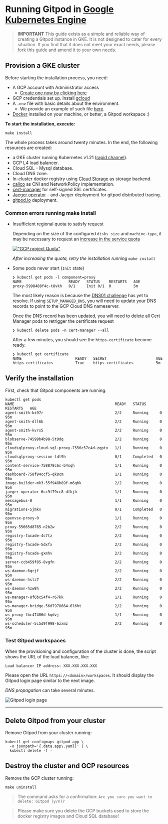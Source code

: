 # Running Gitpod in [Google Kubernetes Engine](https://cloud.google.com/kubernetes-engine)

> **IMPORTANT** This guide exists as a simple and reliable way of creating a Gitpod instance in GKE. It
> is not designed to cater for every situation. If you find that it does not meet your exact needs,
> please fork this guide and amend it to your own needs.

## Provision a GKE cluster

Before starting the installation process, you need:

- A GCP account with Administrator access
  - [Create one now by clicking here](https://console.cloud.google.com/freetrial)
- GCP credentials set up. Install [gcloud](https://cloud.google.com/sdk/docs/install)
- A `.env` file with basic details about the environment.
  - We provide an example of such file [here](.env.example).
- [Docker](https://docs.docker.com/engine/install/) installed on your machine, or better, a Gitpod workspace :)

**To start the installation, execute:**

```shell
make install
```

The whole process takes around twenty minutes. In the end, the following resources are created:

- a GKE cluster running Kubernetes v1.21 ([rapid channel](https://cloud.google.com/kubernetes-engine/docs/release-notes-rapid)).
- GCP L4 load balancer.
- Cloud SQL - Mysql database.
- Cloud DNS zone.
- In-cluster docker registry using [Cloud Storage](https://cloud.google.com/storage) as storage backend.
- [calico](https://docs.projectcalico.org) as CNI and NetworkPolicy implementation.
- [cert-manager](https://cert-manager.io/) for self-signed SSL certificates.
- [Jaeger operator](https://github.com/jaegertracing/helm-charts/tree/main/charts/jaeger-operator) - and Jaeger deployment for gitpod distributed tracing.
- [gitpod.io](https://github.com/gitpod-io/gitpod) deployment.

### Common errors running make install

- Insufficient regional quota to satisfy request

  Depending on the size of the configured `disks size` and `machine-type`,
  it may be necessary to request an [increase in the service quota](https://console.cloud.google.com/iam-admin/quotas?usage=USED)

  [!["GCP project Quota"](./images/quota.png)](https://console.cloud.google.com/iam-admin/quotas?usage=USED)

  *After increasing the quota, retry the installation running `make install`*

- Some pods never start (`Init` state)

  ```shell
  ❯ kubectl get pods -l component=proxy
  NAME                     READY   STATUS    RESTARTS   AGE
  proxy-5998488f4c-t8vkh   0/1     Init 0/1  0          5m
  ```
  
  The most likely reason is because the [DNS01 challenge](https://cert-manager.io/docs/configuration/acme/dns01/) has yet to resolve. If using `SETUP_MANAGED_DNS`, you will need to update your DNS records to point to the GCP Cloud DNS nameserver.

  Once the DNS record has been updated, you will need to delete all Cert Manager pods to retrigger the certificate request

  ```shell
  ❯ kubectl delete pods -n cert-manager --all
  ```
  
  After a few minutes, you should see the `https-certificate` become ready.   

  ```shell
  ❯ kubectl get certificate
  NAME                        READY   SECRET                      AGE
  https-certificates          True    https-certificates          5m
  ```

## Verify the installation

First, check that Gitpod components are running.

```shell
kubectl get pods
NAME                                             READY   STATUS      RESTARTS   AGE
agent-smith-bz97r                                2/2     Running     0          95m
agent-smith-dll6b                                2/2     Running     0          95m
agent-smith-kvrs5                                2/2     Running     0          95m
blobserve-74599b4b98-5t9dq                       2/2     Running     0          95m
cloudsqlproxy-cloud-sql-proxy-7556c57c4d-zqptx   1/1     Running     0          95m
cloudsqlproxy-session-ldl9h                      0/1     Completed   0          95m
content-service-758878c6c-b4sqh                  1/1     Running     0          95m
dashboard-758f94ccf5-qk8cm                       1/1     Running     0          95m
image-builder-mk3-55f948b89f-m6qbk               2/2     Running     0          95m
jaeger-operator-6cc9f79cc8-dfkjh                 1/1     Running     0          95m
messagebus-0                                     1/1     Running     0          95m
migrations-5jmkx                                 0/1     Completed   0          95m
openvsx-proxy-0                                  1/1     Running     0          95m
proxy-55665d8765-n2b2w                           2/2     Running     0          95m
registry-facade-4c7tz                            2/2     Running     0          95m
registry-facade-5dxfx                            2/2     Running     0          95m
registry-facade-gxmhv                            2/2     Running     0          95m
server-ccb459f85-8vgfn                           2/2     Running     0          95m
ws-daemon-6qrjf                                  2/2     Running     0          95m
ws-daemon-hslz7                                  2/2     Running     0          95m
ws-daemon-hzw8h                                  2/2     Running     0          95m
ws-manager-8f6bc54f4-r67kk                       1/1     Running     0          95m
ws-manager-bridge-56d7978664-6l6ht               2/2     Running     0          95m
ws-proxy-fbc47486d-kqdvj                         1/1     Running     0          95m
ws-scheduler-5c5d9f998-6zxmz                     2/2     Running     0          95m

```

### Test Gitpod workspaces

When the provisioning and configuration of the cluster is done, the script shows the URL of the load balancer,
like:

```shell
Load balancer IP address: XXX.XXX.XXX.XXX
```

Please open the URL `https://<domain>/workspaces`.
It should display the Gitpod login page similar to the next image.

*DNS propagation* can take several minutes.

![Gitpod login page](./images/gitpod-login.png "Gitpod Login Page")

----

## Delete Gitpod from your cluster

Remove Gitpod from your cluster running:

```shell
kubectl get configmaps gitpod-app \
  -o jsonpath='{.data.app\.yaml}' | \
  kubectl delete -f -
```

## Destroy the cluster and GCP resources

Remove the GCP cluster running:

```shell
make uninstall
```

> The command asks for a confirmation:
> `Are you sure you want to delete: Gitpod (y/n)?`

> Please make sure you delete the GCP buckets used to store the docker registry images and Cloud SQL database!
